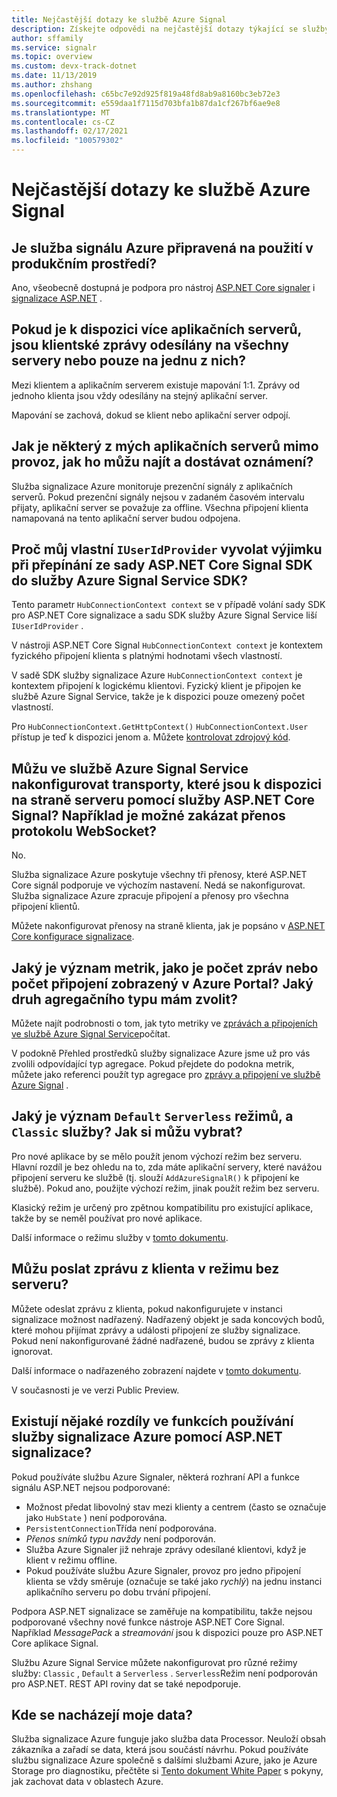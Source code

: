 ```yaml
---
title: Nejčastější dotazy ke službě Azure Signal
description: Získejte odpovědi na nejčastější dotazy týkající se služby Azure Signal, včetně řešení potíží a typických scénářů použití.
author: sffamily
ms.service: signalr
ms.topic: overview
ms.custom: devx-track-dotnet
ms.date: 11/13/2019
ms.author: zhshang
ms.openlocfilehash: c65bc7e92d925f819a48fd8ab9a8160bc3eb72e3
ms.sourcegitcommit: e559daa1f7115d703bfa1b87da1cf267bf6ae9e8
ms.translationtype: MT
ms.contentlocale: cs-CZ
ms.lasthandoff: 02/17/2021
ms.locfileid: "100579302"
---
```

# <a name="azure-signalr-service-faq"></a>Nejčastější dotazy ke službě Azure Signal

## <a name="is-azure-signalr-service-ready-for-production-use"></a>Je služba signálu Azure připravená na použití v produkčním prostředí?

Ano, všeobecně dostupná je podpora pro nástroj [ASP.NET Core signaler](https://dotnet.microsoft.com/apps/aspnet/signalr) i [signalizace ASP.NET](/aspnet/signalr/overview/getting-started/introduction-to-signalr) .

## <a name="when-there-are-multiple-application-servers-are-client-messages-sent-to-all-servers-or-just-one-of-them"></a>Pokud je k dispozici více aplikačních serverů, jsou klientské zprávy odesílány na všechny servery nebo pouze na jednu z nich?

Mezi klientem a aplikačním serverem existuje mapování 1:1. Zprávy od jednoho klienta jsou vždy odesílány na stejný aplikační server.

Mapování se zachová, dokud se klient nebo aplikační server odpojí.

## <a name="if-one-of-my-application-servers-is-down-how-can-i-find-it-and-get-notified"></a>Jak je některý z mých aplikačních serverů mimo provoz, jak ho můžu najít a dostávat oznámení?

Služba signalizace Azure monitoruje prezenční signály z aplikačních serverů.
Pokud prezenční signály nejsou v zadaném časovém intervalu přijaty, aplikační server se považuje za offline. Všechna připojení klienta namapovaná na tento aplikační server budou odpojena.

## <a name="why-does-my-custom-iuseridprovider-throw-an-exception-when-im-switching-from-aspnet-core-signalr-sdk-to-azure-signalr-service-sdk"></a>Proč můj vlastní `IUserIdProvider` vyvolat výjimku při přepínání ze sady ASP.NET Core Signal SDK do služby Azure Signal Service SDK?

Tento parametr `HubConnectionContext context` se v případě volání sady SDK pro ASP.NET Core signalizace a sadu SDK služby Azure Signal Service liší `IUserIdProvider` .

V nástroji ASP.NET Core Signal `HubConnectionContext context` je kontextem fyzického připojení klienta s platnými hodnotami všech vlastností.

V sadě SDK služby signalizace Azure `HubConnectionContext context` je kontextem připojení k logickému klientovi. Fyzický klient je připojen ke službě Azure Signal Service, takže je k dispozici pouze omezený počet vlastností.

Pro `HubConnectionContext.GetHttpContext()` `HubConnectionContext.User` přístup je teď k dispozici jenom a.
Můžete [kontrolovat zdrojový kód](https://github.com/Azure/azure-signalr/blob/dev/src/Microsoft.Azure.SignalR/HubHost/ServiceHubConnectionContext.cs).

## <a name="can-i-configure-the-transports-available-in-azure-signalr-service-on-the-server-side-with-aspnet-core-signalr-for-example-can-i-disable-websocket-transport"></a>Můžu ve službě Azure Signal Service nakonfigurovat transporty, které jsou k dispozici na straně serveru pomocí služby ASP.NET Core Signal? Například je možné zakázat přenos protokolu WebSocket?

No.

Služba signalizace Azure poskytuje všechny tři přenosy, které ASP.NET Core signál podporuje ve výchozím nastavení. Nedá se nakonfigurovat. Služba signalizace Azure zpracuje připojení a přenosy pro všechna připojení klientů.

Můžete nakonfigurovat přenosy na straně klienta, jak je popsáno v [ASP.NET Core konfigurace signalizace](/aspnet/core/signalr/configuration#configure-allowed-transports-1).

## <a name="what-is-the-meaning-of-metrics-like-message-count-or-connection-count-shown-in-the-azure-portal-which-kind-of-aggregation-type-should-i-choose"></a>Jaký je význam metrik, jako je počet zpráv nebo počet připojení zobrazený v Azure Portal? Jaký druh agregačního typu mám zvolit?

Můžete najít podrobnosti o tom, jak tyto metriky ve [zprávách a připojeních ve službě Azure Signal Service](signalr-concept-messages-and-connections.md)počítat.

V podokně Přehled prostředků služby signalizace Azure jsme už pro vás zvolili odpovídající typ agregace. Pokud přejdete do podokna metrik, můžete jako referenci použít typ agregace pro [zprávy a připojení ve službě Azure Signal](../azure-monitor/essentials/metrics-supported.md#microsoftsignalrservicesignalr) .

## <a name="what-is-the-meaning-of-the-default-serverless-and-classic-service-modes-how-can-i-choose"></a>Jaký je význam `Default` `Serverless` režimů, a `Classic` služby? Jak si můžu vybrat?

Pro nové aplikace by se mělo použít jenom výchozí režim bez serveru. Hlavní rozdíl je bez ohledu na to, zda máte aplikační servery, které navážou připojení serveru ke službě (tj. slouží `AddAzureSignalR()` k připojení ke službě). Pokud ano, použijte výchozí režim, jinak použít režim bez serveru.

Klasický režim je určený pro zpětnou kompatibilitu pro existující aplikace, takže by se neměl používat pro nové aplikace.

Další informace o režimu služby v [tomto dokumentu](concept-service-mode.md).

## <a name="can-i-send-message-from-client-in-serverless-mode"></a>Můžu poslat zprávu z klienta v režimu bez serveru?

Můžete odeslat zprávu z klienta, pokud nakonfigurujete v instanci signalizace možnost nadřazený. Nadřazený objekt je sada koncových bodů, které mohou přijímat zprávy a události připojení ze služby signalizace. Pokud není nakonfigurované žádné nadřazené, budou se zprávy z klienta ignorovat.

Další informace o nadřazeného zobrazení najdete v [tomto dokumentu](concept-upstream.md).

V současnosti je ve verzi Public Preview.

## <a name="are-there-any-feature-differences-in-using-azure-signalr-service-with-aspnet-signalr"></a>Existují nějaké rozdíly ve funkcích používání služby signalizace Azure pomocí ASP.NET signalizace?

Pokud používáte službu Azure Signaler, některá rozhraní API a funkce signálu ASP.NET nejsou podporované:
- Možnost předat libovolný stav mezi klienty a centrem (často se označuje jako `HubState` ) není podporována.
- `PersistentConnection`Třída není podporována.
- *Přenos snímků typu navždy* není podporován.
- Služba Azure Signaler již nehraje zprávy odesílané klientovi, když je klient v režimu offline.
- Pokud používáte službu Azure Signaler, provoz pro jedno připojení klienta se vždy směruje (označuje se také jako *rychlý*) na jednu instanci aplikačního serveru po dobu trvání připojení.

Podpora ASP.NET signalizace se zaměřuje na kompatibilitu, takže nejsou podporované všechny nové funkce nástroje ASP.NET Core Signal. Například *MessagePack* a *streamování* jsou k dispozici pouze pro ASP.NET Core aplikace Signal.

Službu Azure Signal Service můžete nakonfigurovat pro různé režimy služby: `Classic` , `Default` a `Serverless` . `Serverless`Režim není podporován pro ASP.NET. REST API roviny dat se také nepodporuje.

## <a name="where-does-my-data-reside"></a>Kde se nacházejí moje data?

Služba signalizace Azure funguje jako služba data Processor. Neuloží obsah zákazníka a zařadí se data, která jsou součástí návrhu. Pokud používáte službu signalizace Azure společně s dalšími službami Azure, jako je Azure Storage pro diagnostiku, přečtěte si [Tento dokument White Paper](https://azure.microsoft.com/resources/achieving-compliant-data-residency-and-security-with-azure/) s pokyny, jak zachovat data v oblastech Azure.